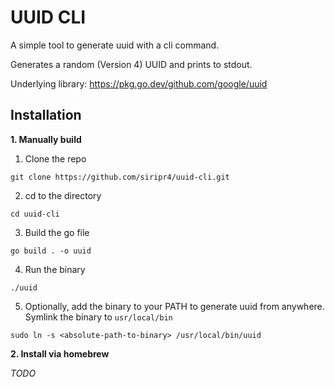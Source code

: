 # UUID CLI

A simple tool to generate uuid with a cli command.

Generates a random (Version 4) UUID and prints to stdout.

Underlying library: https://pkg.go.dev/github.com/google/uuid

## Installation

**1. Manually build**

1. Clone the repo

```git clone https://github.com/siripr4/uuid-cli.git```

2. cd to the directory

```cd uuid-cli```

3. Build the go file

```go build . -o uuid```

4. Run the binary 

```./uuid```

5. Optionally, add the binary to your PATH to generate uuid from anywhere. Symlink the binary to `usr/local/bin`

```sudo ln -s <absolute-path-to-binary> /usr/local/bin/uuid```

**2. Install via homebrew**

_TODO_

